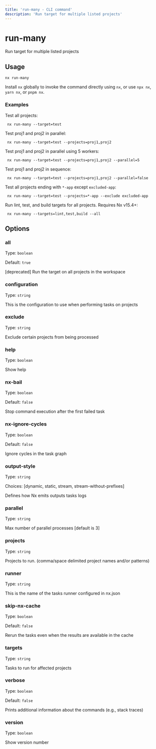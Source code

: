 ```yaml
---
title: 'run-many - CLI command'
description: 'Run target for multiple listed projects'
---
```


# run-many

Run target for multiple listed projects

## Usage

```shell
nx run-many
```

Install `nx` globally to invoke the command directly using `nx`, or use `npx nx`, `yarn nx`, or `pnpm nx`.

### Examples

Test all projects:

```shell
 nx run-many --target=test
```

Test proj1 and proj2 in parallel:

```shell
 nx run-many --target=test --projects=proj1,proj2
```

Test proj1 and proj2 in parallel using 5 workers:

```shell
 nx run-many --target=test --projects=proj1,proj2 --parallel=5
```

Test proj1 and proj2 in sequence:

```shell
 nx run-many --target=test --projects=proj1,proj2 --parallel=false
```

Test all projects ending with `*-app` except `excluded-app`:

```shell
 nx run-many --target=test --projects=*-app --exclude excluded-app
```

Run lint, test, and build targets for all projects. Requires Nx v15.4+:

```shell
 nx run-many --targets=lint,test,build --all
```

## Options

### all

Type: `boolean`

Default: `true`

[deprecated] Run the target on all projects in the workspace

### configuration

Type: `string`

This is the configuration to use when performing tasks on projects

### exclude

Type: `string`

Exclude certain projects from being processed

### help

Type: `boolean`

Show help

### nx-bail

Type: `boolean`

Default: `false`

Stop command execution after the first failed task

### nx-ignore-cycles

Type: `boolean`

Default: `false`

Ignore cycles in the task graph

### output-style

Type: `string`

Choices: [dynamic, static, stream, stream-without-prefixes]

Defines how Nx emits outputs tasks logs

### parallel

Type: `string`

Max number of parallel processes [default is 3]

### projects

Type: `string`

Projects to run. (comma/space delimited project names and/or patterns)

### runner

Type: `string`

This is the name of the tasks runner configured in nx.json

### skip-nx-cache

Type: `boolean`

Default: `false`

Rerun the tasks even when the results are available in the cache

### targets

Type: `string`

Tasks to run for affected projects

### verbose

Type: `boolean`

Default: `false`

Prints additional information about the commands (e.g., stack traces)

### version

Type: `boolean`

Show version number
